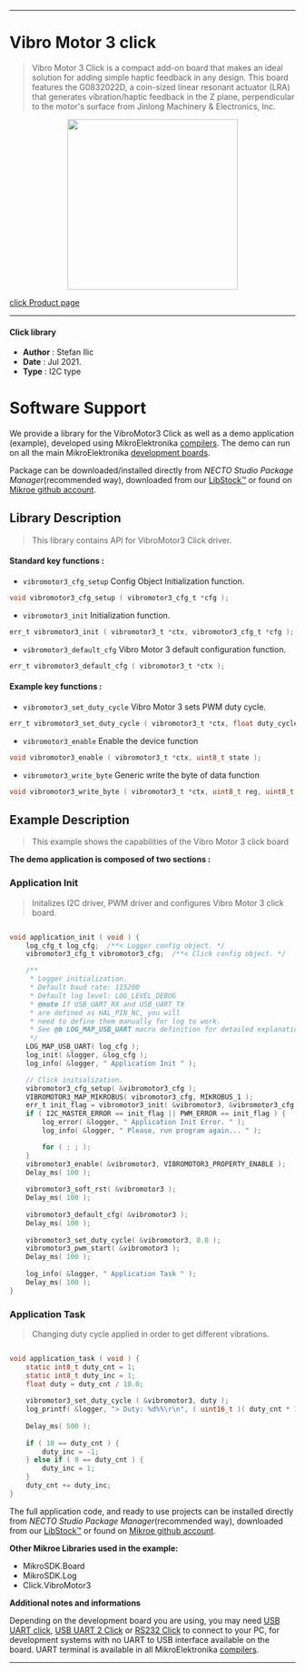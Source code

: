 
---
# Vibro Motor 3 click

> Vibro Motor 3 Click is a compact add-on board that makes an ideal solution for adding simple haptic feedback in any design. This board features the G0832022D, a coin-sized linear resonant actuator (LRA) that generates vibration/haptic feedback in the Z plane, perpendicular to the motor's surface from Jinlong Machinery & Electronics, Inc.

<p align="center">
  <img src="https://download.mikroe.com/images/click_for_ide/vibromotor3_click.png" height=300px>
</p>

[click Product page](https://www.mikroe.com/vibro-motor-3-click)

---


#### Click library

- **Author**        : Stefan Ilic
- **Date**          : Jul 2021.
- **Type**          : I2C type


# Software Support

We provide a library for the VibroMotor3 Click
as well as a demo application (example), developed using MikroElektronika
[compilers](https://www.mikroe.com/necto-studio).
The demo can run on all the main MikroElektronika [development boards](https://www.mikroe.com/development-boards).

Package can be downloaded/installed directly from *NECTO Studio Package Manager*(recommended way), downloaded from our [LibStock&trade;](https://libstock.mikroe.com) or found on [Mikroe github account](https://github.com/MikroElektronika/mikrosdk_click_v2/tree/master/clicks).

## Library Description

> This library contains API for VibroMotor3 Click driver.

#### Standard key functions :

- `vibromotor3_cfg_setup` Config Object Initialization function.
```c
void vibromotor3_cfg_setup ( vibromotor3_cfg_t *cfg );
```

- `vibromotor3_init` Initialization function.
```c
err_t vibromotor3_init ( vibromotor3_t *ctx, vibromotor3_cfg_t *cfg );
```

- `vibromotor3_default_cfg` Vibro Motor 3 default configuration function.
```c
err_t vibromotor3_default_cfg ( vibromotor3_t *ctx );
```

#### Example key functions :

- `vibromotor3_set_duty_cycle` Vibro Motor 3 sets PWM duty cycle.
```c
err_t vibromotor3_set_duty_cycle ( vibromotor3_t *ctx, float duty_cycle );
```

- `vibromotor3_enable` Enable the device function
```c
void vibromotor3_enable ( vibromotor3_t *ctx, uint8_t state );
```

- `vibromotor3_write_byte` Generic write the byte of data function
```c
void vibromotor3_write_byte ( vibromotor3_t *ctx, uint8_t reg, uint8_t wr_data );
```

## Example Description

> This example shows the capabilities of the Vibro Motor 3 click board 

**The demo application is composed of two sections :**

### Application Init

> Initalizes I2C driver, PWM driver and configures Vibro Motor 3 click board.

```c

void application_init ( void ) {
    log_cfg_t log_cfg;  /**< Logger config object. */
    vibromotor3_cfg_t vibromotor3_cfg;  /**< Click config object. */

    /** 
     * Logger initialization.
     * Default baud rate: 115200
     * Default log level: LOG_LEVEL_DEBUG
     * @note If USB_UART_RX and USB_UART_TX 
     * are defined as HAL_PIN_NC, you will 
     * need to define them manually for log to work. 
     * See @b LOG_MAP_USB_UART macro definition for detailed explanation.
     */
    LOG_MAP_USB_UART( log_cfg );
    log_init( &logger, &log_cfg );
    log_info( &logger, " Application Init " );

    // Click initialization.
    vibromotor3_cfg_setup( &vibromotor3_cfg );
    VIBROMOTOR3_MAP_MIKROBUS( vibromotor3_cfg, MIKROBUS_1 );
    err_t init_flag = vibromotor3_init( &vibromotor3, &vibromotor3_cfg );
    if ( I2C_MASTER_ERROR == init_flag || PWM_ERROR == init_flag ) {
        log_error( &logger, " Application Init Error. " );
        log_info( &logger, " Please, run program again... " );

        for ( ; ; );
    }
    vibromotor3_enable( &vibromotor3, VIBROMOTOR3_PROPERTY_ENABLE );
    Delay_ms( 100 );
    
    vibromotor3_soft_rst( &vibromotor3 );
    Delay_ms( 100 );
    
    vibromotor3_default_cfg( &vibromotor3 );
    Delay_ms( 100 );
    
    vibromotor3_set_duty_cycle( &vibromotor3, 0.0 );
    vibromotor3_pwm_start( &vibromotor3 );
    Delay_ms( 100 );
    
    log_info( &logger, " Application Task " );
    Delay_ms( 100 );
}
```

### Application Task

> Changing duty cycle applied in order to get different vibrations.

```c

void application_task ( void ) {
    static int8_t duty_cnt = 1;
    static int8_t duty_inc = 1;
    float duty = duty_cnt / 10.0;
    
    vibromotor3_set_duty_cycle ( &vibromotor3, duty );
    log_printf( &logger, "> Duty: %d%%\r\n", ( uint16_t )( duty_cnt * 10 ) );
    
    Delay_ms( 500 );
    
    if ( 10 == duty_cnt ) {
        duty_inc = -1;
    } else if ( 0 == duty_cnt ) {
        duty_inc = 1;
    }
    duty_cnt += duty_inc;
}

```


The full application code, and ready to use projects can be installed directly from *NECTO Studio Package Manager*(recommended way), downloaded from our [LibStock&trade;](https://libstock.mikroe.com) or found on [Mikroe github account](https://github.com/MikroElektronika/mikrosdk_click_v2/tree/master/clicks).

**Other Mikroe Libraries used in the example:**

- MikroSDK.Board
- MikroSDK.Log
- Click.VibroMotor3

**Additional notes and informations**

Depending on the development board you are using, you may need
[USB UART click](https://www.mikroe.com/usb-uart-click),
[USB UART 2 Click](https://www.mikroe.com/usb-uart-2-click) or
[RS232 Click](https://www.mikroe.com/rs232-click) to connect to your PC, for
development systems with no UART to USB interface available on the board. UART
terminal is available in all MikroElektronika
[compilers](https://shop.mikroe.com/compilers).

---
